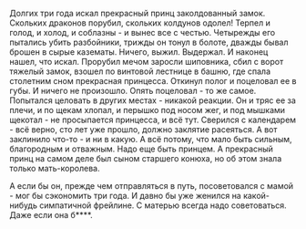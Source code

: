   Долгих три года искал прекрасный принц заколдованный замок. Скольких драконов порубил, скольких колдунов одолел! Терпел и голод, и холод, и соблазны - и вынес все с честью. Четырежды его пытались убить разбойники, трижды он тонул в болоте, дважды бывал брошен в сырые казематы. Ничего, выжил. Выдержал.
И наконец нашел, что искал. Прорубил мечом заросли шиповника, сбил с ворот тяжелый замок, взошел по винтовой лестнице в башню, где спала столетним сном прекрасная принцесса. Откинул полог и поцеловал ее в губы. И ничего не произошло. Опять поцеловал - то же самое. Попытался целовать в других местах - никакой реакции.
Он и тряс ее за плечи, и по щекам хлопал, и перышко под носом жег, и под мышками щекотал - не просыпается принцесса, и всё тут.
Сверился с календарем - всё верно, сто лет уже прошло, должно заклятие расеяться. А вот заклинило что-то - и ни в какую.
А всё потому, что мало быть сильным, благородным и отважным. Надо еще быть принцем. А прекрасный принц на самом деле был сыном старшего конюха, но об этом знала только мать-королева.

А если бы он, прежде чем отправляться в путь, посоветовался с мамой - мог бы сэкономить три года. И давно бы уже женился на какой-нибудь симпатичной фрейлине.
С матерью всегда надо советоваться. Даже если она б****.    